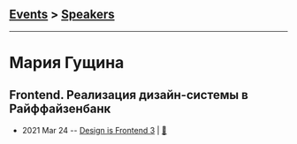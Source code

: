 ## [Events](../README.md) > [Speakers](../speakers.md)
---

# Мария Гущина

## Frontend. Реализация дизайн-системы в Райффайзенбанк
- 2021 Mar 24 -- [Design is Frontend 3](https://youtu.be/BR_IEB00Q9M)  | [:notebook:](https://drive.google.com/file/d/1WxMhFMeqSiZS1BjwwWkn-a3ADr_Xkauw/view)  
